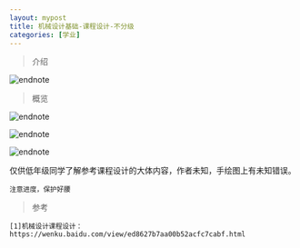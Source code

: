```yaml
---
layout: mypost
title: 机械设计基础-课程设计-不分级
categories: [学业]
---
```

> 介绍

![endnote](https://wkretype.bdimg.com/retype/zoom/2a017f2d482fb4daa58d4b6f?pn=2&o=jpg_6&md5sum=e81e2e2c45f8b7d739d3302d437a4588&sign=a6c21b71be&png=11890-12132&jpg=62774-237095)

>概览

![endnote](https://wkretype.bdimg.com/retype/zoom/2a017f2d482fb4daa58d4b6f?pn=71&o=jpg_6&md5sum=e81e2e2c45f8b7d739d3302d437a4588&sign=a6c21b71be&png=2727366-3237489&jpg=10601459-10816044)

![endnote](https://wkretype.bdimg.com/retype/zoom/2a017f2d482fb4daa58d4b6f?pn=72&o=jpg_6&md5sum=e81e2e2c45f8b7d739d3302d437a4588&sign=a6c21b71be&png=3237490-3770935&jpg=10816045-11085268)

![endnote](https://i.loli.net/2020/03/13/ouBhOC4Tylix9qU.jpg)

仅供低年级同学了解参考课程设计的大体内容，作者未知，手绘图上有未知错误。


```
注意进度，保护好腰
```


> 参考

```
[1]机械设计课程设计：https://wenku.baidu.com/view/ed8627b7aa00b52acfc7cabf.html
```


